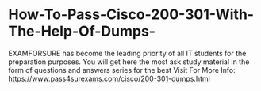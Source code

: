 # How-To-Pass-Cisco-200-301-With-The-Help-Of-Dumps-
EXAMFORSURE has become the leading priority of all IT students for the preparation purposes. You will get here the most ask study material in the form of questions and answers series for the best   Visit For More Info: https://www.pass4surexams.com/cisco/200-301-dumps.html
